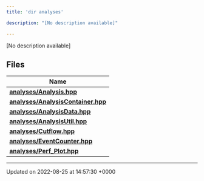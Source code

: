 ```yaml
---
title: 'dir analyses'

description: "[No description available]"

---
```







[No description available]

## Files

| Name           |
| -------------- |
| **[analyses/Analysis.hpp](/documentation/code/files/analysis_8hpp/#file-analysishpp)**  |
| **[analyses/AnalysisContainer.hpp](/documentation/code/files/analysiscontainer_8hpp/#file-analysiscontainerhpp)**  |
| **[analyses/AnalysisData.hpp](/documentation/code/files/analysisdata_8hpp/#file-analysisdatahpp)**  |
| **[analyses/AnalysisUtil.hpp](/documentation/code/files/analysisutil_8hpp/#file-analysisutilhpp)**  |
| **[analyses/Cutflow.hpp](/documentation/code/files/cutflow_8hpp/#file-cutflowhpp)**  |
| **[analyses/EventCounter.hpp](/documentation/code/files/eventcounter_8hpp/#file-eventcounterhpp)**  |
| **[analyses/Perf_Plot.hpp](/documentation/code/files/perf__plot_8hpp/#file-perf-plothpp)**  |






-------------------------------

Updated on 2022-08-25 at 14:57:30 +0000
